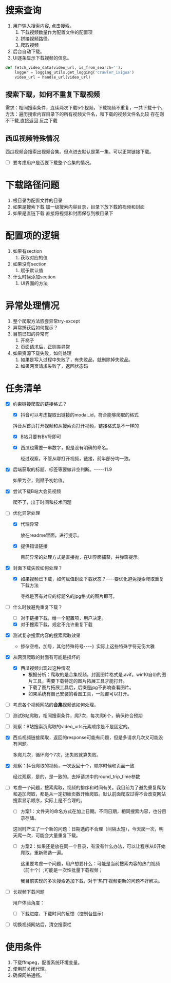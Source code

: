 # 搜索查询

1. 用户输入搜索内容, 点击搜索。
    1. 下载视频数量作为配置文件的配置项
    2. 拼接视频路径。
    3. 爬取视频
2. 后台自动下载。
3. UI逐条显示下载视频的信息。

```python
def fetch_video_data(video_url, is_from_search=''):
    logger = logging_utils.get_logging('crawler_ixigua')
    video_url = handle_url(video_url)
```

## 搜索下载，如何不重复下载视频

需求：相同搜索条件，连续两次下载5个视频，下载视频不重复，一共下载十个。
方法：遍历搜索内容目录下的所有视频文件名，和下载的视频文件名比较
存在则不下载,直接返回
反之下载

## 西瓜视频特殊情况

西瓜视频会搜索出视频合集。但点进去默认是第一集。可以正常链接下载。

- [ ] 要考虑用户是否要下载整个合集的情况。

# 下载路径问题

1. 根目录为配置文件的目录
2. 如果是搜索下载
   加一级搜索内容目录，目录下放下载的视频和封面
3. 如果是直链下载
   直接将视频和封面保存到根目录下



# 配置项的逻辑

1. 如果有section
    1. 获取对应的值
2. 如果没有section
    1. 赋予默认值
3. 什么时候添加section
    1. UI界面的方法

# 异常处理情况

1. 整个爬取方法嵌套异常try-except
2. 异常捕获后如何提示？
3. 目前已知的异常有
    1. 开梯子
    2. 页面请求后，正则类异常
4. 如果资源下载失败，如何处理
    1. 如果是写入过程中失败了，有失败品，就删除掉失败品。
    2. 如果网页请求失败了，返回状态码

# 任务清单

- [x] 约束链接爬取的链接格式？

    - [x] 抖音可以考虑提取出链接的modal_id，符合能够爬取的格式

    抖音从首页打开视频和从搜索页打开视频，链接格式是不一样的

    - [x] B站只要有BV号即可

    - [x] 西瓜也需要一串数字，但是没有明确的命名。

      经过观察，不管从哪打开视频，链接，前半部分均一致。

- [x] 后端获取的标题、标签等要做非空判断。-----11.9

  如果为空，则赋予初始值。

- [x] 尝试下载B站大会员视频

    爬不了，出于时间和技术问题

- [ ] 优化异常处理

    - [x] 代理异常

      放在readme里面，进行提示。

    - [x] 提供错误链接

      目前异常的处理方式是直接抛，在UI界面捕获，并弹窗提示。

- [x] 封面下载失败如何处理？

    - [x] 如果视频已下载，如何赋值封面下载状态？----要优化避免搜索爬取重复下载方法

      寻找是否有对应的标题名的jpg格式的图片即可。

- [ ] 什么时候避免重复下载？
  - [ ] 对于链接下载，给一个配置项，用户决定。
  - [x] 对于搜索下载，规定不允许重复下载

- [x] 测试复杂搜索内容的搜索爬取效果
    - 掺杂空格，加号，其他特殊符号----》实际上这些特殊字符无伤大雅

- [x] 从网页爬取的封面有可能是损坏的
    - [x] 西瓜视频出现过这种情况
      - 根据分析：爬取的是合集视频，封面图片格式是.avif。win10自带的图片工具，需要下载特定的图片拓展工具才能打开。
      - 下载了图片拓展工具后，后缀是jpg不影响查看图片。
      - 如果系统有自己安装的看图工具，一般都可以打开。

- [ ] 考虑各个视频网站的**合集**视频该如何处理。

- [ ] 测试B站爬取，相同搜索条件，爬7次，每次爬6个，确保符合预期

- [ ] 观察：B站搜索页爬取的video_urls元素顺序是不是固定的。

- [x] 西瓜视频链接爬取，返回的response可能有问题，但是多请求几次又可能没有问题。

    多爬几次，循环爬个7次，还失败就算失败。

- [x] 观察：抖音爬取的视频，一次返回十个，顺序时候和页面一致

    经过观察，是的，是一致的。去掉请求中的round_trip_time参数

- [ ] 考虑一个问题，搜索爬取，视频的排序和时间有关。我目前为了避免重复爬取和追加爬取，都是从一定初始页数开始爬取。默认前面爬取过得不会改变网站搜索显示顺序，实际上是不合理的。

    - [ ] 方案1：文件夹的命名方式在加上日期。不同日期，相同搜索内容，也分目录存储。

    这同时产生了一个新的问题：日期选的不合理（间隔太短），今天爬一次，明天爬一次，可能会大量重复下载。

    - [ ] 方案2：如果还是放在同一个目录，有没有什么办法，可以让程序从0开始爬取，重新筛选一遍。

      这里要考虑一个问题，用户想要什么：可能是当前搜索内容的热门视频（前十个）;可能是一次性批量下载视频；

      我目前实现的多次搜索追加下载，对于‘热门’视频更新的问题不好解决。

- [ ] 长视频下载问题

  用户体验角度：

  - [ ] 下载进度、下载时间的反馈（控制台显示）

- [ ] 切换视频网站后，清空搜索栏


# 使用条件

1. 下载ffmpeg，配置系统环境变量。
1. 使用前关闭代理。
1. 确保网络通畅。
